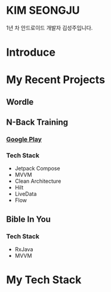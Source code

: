 # KIM SEONGJU

1년 차 안드로이드 개발자 김성주입니다.
# Introduce


# My Recent Projects
## Wordle

## N-Back Training
### [Google Play](https://play.google.com/store/apps/details?id=com.wing.tree.n.back.training)

### Tech Stack
- Jetpack Compose
- MVVM
- Clean Architecture
- Hilt
- LiveData
- Flow

## Bible In You
### Tech Stack
- RxJava
- MVVM

# My Tech Stack
